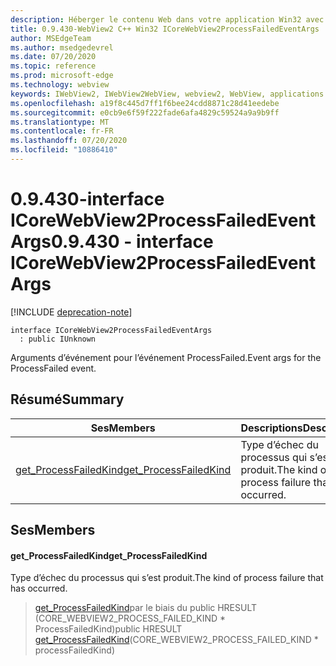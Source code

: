 ```yaml
---
description: Héberger le contenu Web dans votre application Win32 avec le contrôle Microsoft Edge WebView2
title: 0.9.430-WebView2 C++ Win32 ICoreWebView2ProcessFailedEventArgs
author: MSEdgeTeam
ms.author: msedgedevrel
ms.date: 07/20/2020
ms.topic: reference
ms.prod: microsoft-edge
ms.technology: webview
keywords: IWebView2, IWebView2WebView, webview2, WebView, applications Win32, Win32, Edge, ICoreWebView2, ICoreWebView2Host, contrôle de navigateur, html Edge
ms.openlocfilehash: a19f8c445d7ff1f6bee24cdd8871c28d41eedebe
ms.sourcegitcommit: e0cb9e6f59f222fade6afa4829c59524a9a9b9ff
ms.translationtype: MT
ms.contentlocale: fr-FR
ms.lasthandoff: 07/20/2020
ms.locfileid: "10886410"
---
```

# <span data-ttu-id="6340c-104">0.9.430-interface ICoreWebView2ProcessFailedEventArgs</span><span class="sxs-lookup"><span data-stu-id="6340c-104">0.9.430 - interface ICoreWebView2ProcessFailedEventArgs</span></span> 

[!INCLUDE [deprecation-note](../../includes/deprecation-note.md)]

```
interface ICoreWebView2ProcessFailedEventArgs
  : public IUnknown
```

<span data-ttu-id="6340c-105">Arguments d’événement pour l’événement ProcessFailed.</span><span class="sxs-lookup"><span data-stu-id="6340c-105">Event args for the ProcessFailed event.</span></span>

## <span data-ttu-id="6340c-106">Résumé</span><span class="sxs-lookup"><span data-stu-id="6340c-106">Summary</span></span>

 <span data-ttu-id="6340c-107">Ses</span><span class="sxs-lookup"><span data-stu-id="6340c-107">Members</span></span>                        | <span data-ttu-id="6340c-108">Descriptions</span><span class="sxs-lookup"><span data-stu-id="6340c-108">Descriptions</span></span>
--------------------------------|---------------------------------------------
[<span data-ttu-id="6340c-109">get_ProcessFailedKind</span><span class="sxs-lookup"><span data-stu-id="6340c-109">get_ProcessFailedKind</span></span>](#get_processfailedkind) | <span data-ttu-id="6340c-110">Type d’échec du processus qui s’est produit.</span><span class="sxs-lookup"><span data-stu-id="6340c-110">The kind of process failure that has occurred.</span></span>

## <span data-ttu-id="6340c-111">Ses</span><span class="sxs-lookup"><span data-stu-id="6340c-111">Members</span></span>

#### <span data-ttu-id="6340c-112">get_ProcessFailedKind</span><span class="sxs-lookup"><span data-stu-id="6340c-112">get_ProcessFailedKind</span></span> 

<span data-ttu-id="6340c-113">Type d’échec du processus qui s’est produit.</span><span class="sxs-lookup"><span data-stu-id="6340c-113">The kind of process failure that has occurred.</span></span>

> <span data-ttu-id="6340c-114">[get_ProcessFailedKind](#get_processfailedkind)par le biais du public HRESULT (CORE_WEBVIEW2_PROCESS_FAILED_KIND \* ProcessFailedKind)</span><span class="sxs-lookup"><span data-stu-id="6340c-114">public HRESULT [get_ProcessFailedKind](#get_processfailedkind)(CORE_WEBVIEW2_PROCESS_FAILED_KIND \* processFailedKind)</span></span>

